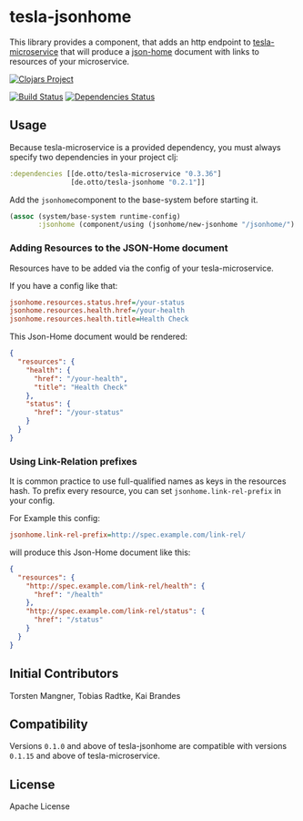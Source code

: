 # tesla-jsonhome

This library provides a component, that adds an http endpoint 
to [tesla-microservice](https://github.com/otto-de/tesla-microservice)
that will produce a [json-home](http://tools.ietf.org/html/draft-nottingham-json-home-02) document
with links to resources of your microservice. 

[![Clojars Project](http://clojars.org/de.otto/tesla-jsonhome/latest-version.svg)](http://clojars.org/de.otto/tesla-jsonhome)

[![Build Status](https://travis-ci.org/otto-de/tesla-jsonhome.svg?branch=master)](https://travis-ci.org/otto-de/tesla-jsonhome)
[![Dependencies Status](http://jarkeeper.com/otto-de/tesla-jsonhome/status.svg)](http://jarkeeper.com/otto-de/tesla-jsonhome)

## Usage

Because tesla-microservice is a provided dependency, you must always specify two dependencies in your project clj:

```clojure
:dependencies [[de.otto/tesla-microservice "0.3.36"]
               [de.otto/tesla-jsonhome "0.2.1"]]
```

Add the `jsonhome`component to the base-system before starting it. 
```clojure
(assoc (system/base-system runtime-config)
       :jsonhome (component/using (jsonhome/new-jsonhome "/jsonhome/") [:config :handler]))
```
### Adding Resources to the JSON-Home document

Resources have to be added via the config of your tesla-microservice.

If you have a config like that:

```INI
jsonhome.resources.status.href=/your-status
jsonhome.resources.health.href=/your-health
jsonhome.resources.health.title=Health Check
```

This Json-Home document would be rendered:

```JSON
{
  "resources": {
    "health": {
      "href": "/your-health",
      "title": "Health Check"
    },
    "status": {
      "href": "/your-status"
    }
  }
}
```

### Using Link-Relation prefixes

It is common practice to use full-qualified names as keys in the resources hash.
To prefix every resource, you can set `jsonhome.link-rel-prefix` in your config.

For Example this config:

```INI
jsonhome.link-rel-prefix=http://spec.example.com/link-rel/
```

will produce this Json-Home document like this:

```JSON
{
  "resources": {
    "http://spec.example.com/link-rel/health": {
      "href": "/health"
    },
    "http://spec.example.com/link-rel/status": {
      "href": "/status"
    }
  }
}
```

## Initial Contributors

Torsten Mangner, Tobias Radtke, Kai Brandes

## Compatibility
Versions `0.1.0` and above of tesla-jsonhome are compatible with versions `0.1.15` and above of tesla-microservice.

## License
Apache License

